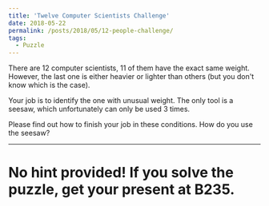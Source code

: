 ```yaml
---
title: 'Twelve Computer Scientists Challenge'
date: 2018-05-22
permalink: /posts/2018/05/12-people-challenge/
tags:
  - Puzzle
---
```


There are 12 computer scientists, 11 of them have the exact same weight. However, the last one is either heavier or lighter than others (but you don't know which is the case). 

Your job is to identify the one with unusual weight. The only tool is a seesaw, which unfortunately can only be used 3 times. 

Please find out how to finish your job in these conditions. How do you use the seesaw?

------

No hint provided! If you solve the puzzle, get your present at B235.
======